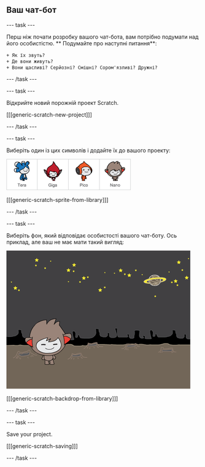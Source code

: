 ## Ваш чат-бот

\--- task \---

Перш ніж почати розробку вашого чат-бота, вам потрібно подумати над його особистістю. ** Подумайте про наступні питання**:

    + Як їх звуть? 
    + Де вони живуть? 
    + Вони щасливі? Серйозні? Смішні? Сором'язливі? Дружні?
    

\--- /task \---

\--- task \---

Відкрийте новий порожній проект Scratch.

[[[generic-scratch-new-project]]]

\--- /task \---

\--- task \---

Виберіть один із цих символів і додайте їх до вашого проекту:

![Choose a character](images/chatbot-characters.png)

[[[generic-scratch-sprite-from-library]]]

\--- /task \---

\--- task \---

Виберіть фон, який відповідає особистості вашого чат-боту. Ось приклад, але ваш не має мати такий вигляд:

![Choose a backdrop](images/chatbot-backdrop.png)

[[[generic-scratch-backdrop-from-library]]]

\--- /task \---

\--- task \---

Save your project.

[[[generic-scratch-saving]]]

\--- /task \---